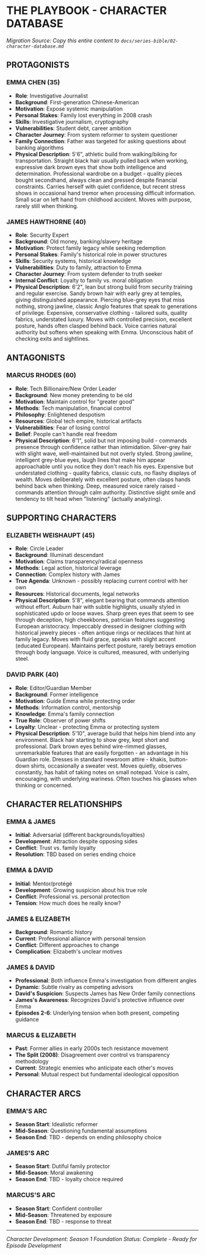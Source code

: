 # THE PLAYBOOK - CHARACTER DATABASE
*Migration Source: Copy this entire content to `docs/series-bible/02-character-database.md`*

## PROTAGONISTS

### EMMA CHEN (35)
- **Role**: Investigative Journalist
- **Background**: First-generation Chinese-American
- **Motivation**: Expose systemic manipulation
- **Personal Stakes**: Family lost everything in 2008 crash
- **Skills**: Investigative journalism, cryptography
- **Vulnerabilities**: Student debt, career ambition
- **Character Journey**: From system reformer to system questioner
- **Family Connection**: Father was targeted for asking questions about banking algorithms
- **Physical Description**: 5'6", athletic build from walking/biking for transportation. Straight black hair usually pulled back when working, expressive dark brown eyes that show both intelligence and determination. Professional wardrobe on a budget - quality pieces bought secondhand, always clean and pressed despite financial constraints. Carries herself with quiet confidence, but recent stress shows in occasional hand tremor when processing difficult information. Small scar on left hand from childhood accident. Moves with purpose, rarely still when thinking.

### JAMES HAWTHORNE (40)
- **Role**: Security Expert
- **Background**: Old money, banking/slavery heritage
- **Motivation**: Protect family legacy while seeking redemption
- **Personal Stakes**: Family's historical role in power structures
- **Skills**: Security systems, historical knowledge
- **Vulnerabilities**: Duty to family, attraction to Emma
- **Character Journey**: From system defender to truth seeker
- **Internal Conflict**: Loyalty to family vs. moral obligation
- **Physical Description**: 6'2", lean but strong build from security training and regular exercise. Sandy brown hair with early grey at temples, giving distinguished appearance. Piercing blue-grey eyes that miss nothing, strong jawline, classic Anglo features that speak to generations of privilege. Expensive, conservative clothing - tailored suits, quality fabrics, understated luxury. Moves with controlled precision, excellent posture, hands often clasped behind back. Voice carries natural authority but softens when speaking with Emma. Unconscious habit of checking exits and sightlines.

## ANTAGONISTS

### MARCUS RHODES (60)
- **Role**: Tech Billionaire/New Order Leader
- **Background**: New money pretending to be old
- **Motivation**: Maintain control for "greater good"
- **Methods**: Tech manipulation, financial control
- **Philosophy**: Enlightened despotism
- **Resources**: Global tech empire, historical artifacts
- **Vulnerabilities**: Fear of losing control
- **Belief**: People can't handle real freedom
- **Physical Description**: 6'1", solid but not imposing build - commands presence through confidence rather than intimidation. Silver-grey hair with slight wave, well-maintained but not overly styled. Strong jawline, intelligent grey-blue eyes, laugh lines that make him appear approachable until you notice they don't reach his eyes. Expensive but understated clothing - quality fabrics, classic cuts, no flashy displays of wealth. Moves deliberately with excellent posture, often clasps hands behind back when thinking. Deep, measured voice rarely raised - commands attention through calm authority. Distinctive slight smile and tendency to tilt head when "listening" (actually analyzing).

## SUPPORTING CHARACTERS

### ELIZABETH WEISHAUPT (45)
- **Role**: Circle Leader
- **Background**: Illuminati descendant
- **Motivation**: Claims transparency/radical openness
- **Methods**: Legal action, historical leverage
- **Connection**: Complex history with James
- **True Agenda**: Unknown - possibly replacing current control with her own
- **Resources**: Historical documents, legal networks
- **Physical Description**: 5'8", elegant bearing that commands attention without effort. Auburn hair with subtle highlights, usually styled in sophisticated updo or loose waves. Sharp green eyes that seem to see through deception, high cheekbones, patrician features suggesting European aristocracy. Impeccably dressed in designer clothing with historical jewelry pieces - often antique rings or necklaces that hint at family legacy. Moves with fluid grace, speaks with slight accent (educated European). Maintains perfect posture, rarely betrays emotion through body language. Voice is cultured, measured, with underlying steel.

### DAVID PARK (40)
- **Role**: Editor/Guardian Member
- **Background**: Former intelligence
- **Motivation**: Guide Emma while protecting order
- **Methods**: Information control, mentorship
- **Knowledge**: Emma's family connection
- **True Role**: Observer of power shifts
- **Loyalty**: Unclear - protecting Emma or protecting system
- **Physical Description**: 5'10", average build that helps him blend into any environment. Black hair starting to show grey, kept short and professional. Dark brown eyes behind wire-rimmed glasses, unremarkable features that are easily forgotten - an advantage in his Guardian role. Dresses in standard newsroom attire - khakis, button-down shirts, occasionally a sweater vest. Moves quietly, observes constantly, has habit of taking notes on small notepad. Voice is calm, encouraging, with underlying wariness. Often touches his glasses when thinking or concerned.

## CHARACTER RELATIONSHIPS

### EMMA & JAMES
- **Initial**: Adversarial (different backgrounds/loyalties)
- **Development**: Attraction despite opposing sides
- **Conflict**: Trust vs. family loyalty
- **Resolution**: TBD based on series ending choice

### EMMA & DAVID
- **Initial**: Mentor/protégé
- **Development**: Growing suspicion about his true role
- **Conflict**: Professional vs. personal protection
- **Tension**: How much does he really know?

### JAMES & ELIZABETH
- **Background**: Romantic history
- **Current**: Professional alliance with personal tension
- **Conflict**: Different approaches to change
- **Complication**: Elizabeth's unclear motives

### JAMES & DAVID
- **Professional**: Both influence Emma's investigation from different angles
- **Dynamic**: Subtle rivalry as competing advisors
- **David's Suspicion**: Suspects James has New Order family connections
- **James's Awareness**: Recognizes David's protective influence over Emma
- **Episodes 2-6**: Underlying tension when both present, competing guidance

### MARCUS & ELIZABETH
- **Past**: Former allies in early 2000s tech resistance movement
- **The Split (2008)**: Disagreement over control vs transparency methodology
- **Current**: Strategic enemies who anticipate each other's moves
- **Personal**: Mutual respect but fundamental ideological opposition

## CHARACTER ARCS

### EMMA'S ARC
- **Season Start**: Idealistic reformer
- **Mid-Season**: Questioning fundamental assumptions
- **Season End**: TBD - depends on ending philosophy choice

### JAMES'S ARC
- **Season Start**: Dutiful family protector
- **Mid-Season**: Moral awakening
- **Season End**: TBD - loyalty choice required

### MARCUS'S ARC
- **Season Start**: Confident controller
- **Mid-Season**: Threatened by exposure
- **Season End**: TBD - response to threat

----
*Character Development: Season 1 Foundation*
*Status: Complete - Ready for Episode Development*